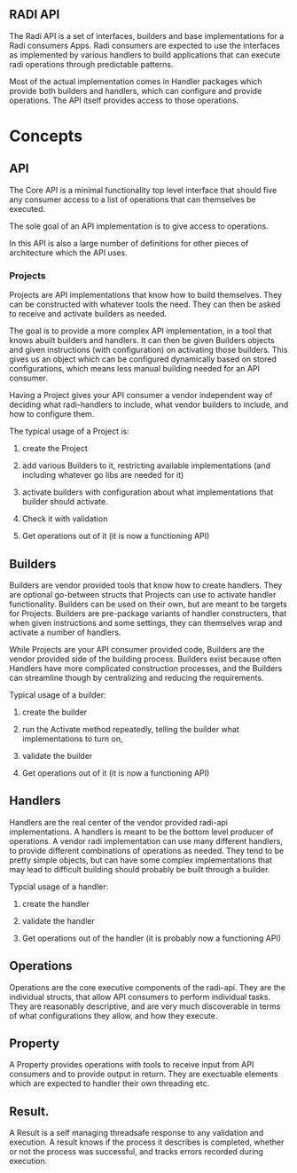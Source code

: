 RADI API
---------------

The Radi API is a set of interfaces, builders and base implementations for a
Radi consumers Apps.  Radi consumers are expected to use the interfaces as
implemented by various handlers to build applications that can execute radi
operations through predictable patterns.

Most of the actual implementation comes in Handler packages which provide both 
builders and handlers, which can configure and provide operations. The API 
itself provides access to those operations.

# Concepts

## API

The Core API is a minimal functionality top level interface that should five
any consumer access to a list of operations that can themselves be executed.

The sole goal of an API implementation is to give access to operations.

In this API is also a large number of definitions for other pieces of 
architecture which the API uses.


### Projects

Projects are API implementations that know how to build themselves.  They can
be constructed with whatever tools the need.  They can then be asked to receive
and activate builders as needed.

The goal is to provide a more complex API implementation, in a tool that 
knows abuilt builders and handlers.  It can then be given Builders objects
and given instructions (with configuration) on activating those builders.
This gives us an object which can be configured dynamically based on stored
configurations, which means less manual building needed for an API consumer.

Having a Project gives your API consumer a vendor independent way of deciding 
what radi-handlers
to include, what vendor builders to include, and how to configure them.

The typical usage of a Project is:

1. create the Project
2. add various Builders to it, restricting available implementations (and 
   including whatever go libs are needed for it)
3. activate builders with configuration about what implementations that builder
   should activate.
4. Check it with validation

5. Get operations out of it (it is now a functioning API)

## Builders

Builders are vendor provided tools that know how to create handlers.  They
are optional go-between structs that Projects can use to activate handler 
functionality.  Builders can be used on their own, but are meant to be targets
for Projects.
Builders are pre-package variants of handler constructers, that when given
instructions and some settings, they can themselves wrap and activate a number
of handlers.

While Projects are your API consumer provided code, Builders are the vendor 
provided side of the building process.  Builders exist because often Handlers
have more complicated construction processes, and the Builders can streamline
though by centralizing and reducing the requirements.

Typical usage of a builder:

1. create the builder
2. run the Activate method repeatedly, telling the builder what implementations
   to turn on,
3. validate the builder

4. Get operations out of it (it is now a functioning API)

## Handlers

Handlers are the real center of the vendor provided radi-api implementations.
A handlers is meant to be the bottom level producer of operations.
A vendor radi implementation can use many different handlers, to provide 
different combinations of operations as needed.
They tend to be pretty simple objects, but can have some complex 
implementations that may lead to difficult building should probably be built
through a builder.

Typcial usage of a handler:

1. create the handler
2. validate the handler

3. Get operations out of the handler (it is probably now a functioning API)

## Operations

Operations are the core executive components of the radi-api.  They are the
individual structs, that allow API consumers to perform individual tasks.
They are reasonably descriptive, and are very much discoverable in terms 
of what configurations they allow, and how they execute.

## Property

A Property provides operations with tools to receive input from API consumers
and to provide output in return.  They are exectuable elements which are 
expected to handler their own threading etc.

## Result.

A Result is a self managing threadsafe response to any validation and
execution.
A result knows if the process it describes is completed, whether or not the
process was successful, and tracks errors recorded during execution.
